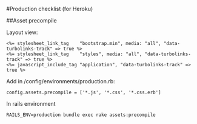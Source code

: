 #Production checklist (for Heroku)

##Asset precompile

Layout view:
```
<%= stylesheet_link_tag    "bootstrap.min", media: "all", "data-turbolinks-track" => true %>
<%= stylesheet_link_tag    "styles", media: "all", "data-turbolinks-track" => true %>
<%= javascript_include_tag "application", "data-turbolinks-track" => true %>
```
Add in /config/environments/production.rb:
```
config.assets.precompile = ['*.js', '*.css', '*.css.erb']
```

In rails environment
```
RAILS_ENV=production bundle exec rake assets:precompile
```
